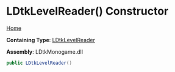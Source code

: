 # LDtkLevelReader\(\) Constructor

[Home](../../../../README.md)

**Containing Type**: [LDtkLevelReader](../README.md)

**Assembly**: LDtkMonogame\.dll

```csharp
public LDtkLevelReader()
```

